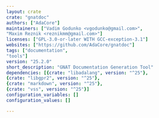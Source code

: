 ```yaml
---
layout: crate
crate: "gnatdoc"
authors: ["AdaCore"]
maintainers: ["Vadim Godunko <vgodunko@gmail.com>",
"Maxim Reznik <reznikmm@gmail.com>"]
licenses: ["GPL-3.0-or-later WITH GCC-exception-3.1"]
websites: ["https://github.com/AdaCore/gnatdoc"]
tags: ["documentation",
"tools"]
version: "25.2.0"
short_description: "GNAT Documentation Generation Tool"
dependencies: [{crate: "libadalang", version: "^25"},
{crate: "libgpr2", version: "^25"},
{crate: "markdown", version: "^25"},
{crate: "vss", version: "^25"}]
configuration_variables: []
configuration_values: []

---
```



